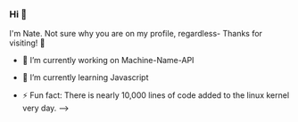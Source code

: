 ### Hi 👋

I'm Nate. Not sure why you are on my profile, regardless- Thanks for visiting! :bookmark:

- 🔭 I’m currently working on
      Machine-Name-API

- 🌱 I’m currently learning Javascript

- ⚡ Fun fact: There is nearly 10,000 lines of code added to the linux kernel very day.
-->
